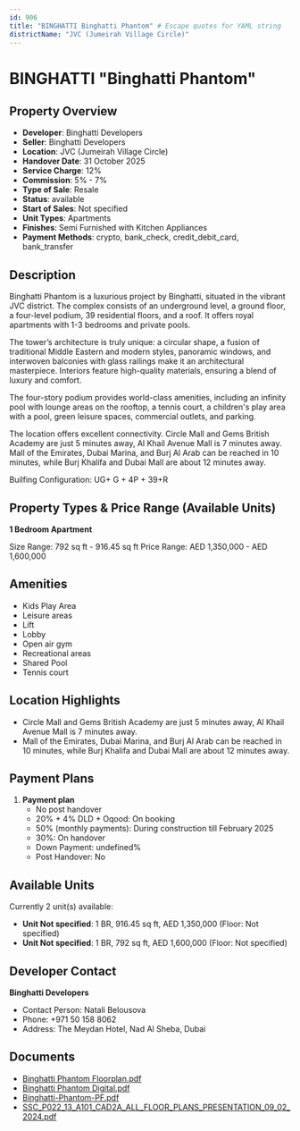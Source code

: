```yaml
---
id: 906
title: "BINGHATTI Binghatti Phantom" # Escape quotes for YAML string
districtName: "JVC (Jumeirah Village Circle)"
---
```


# BINGHATTI "Binghatti Phantom"

## Property Overview
- **Developer**: Binghatti Developers
- **Seller**: Binghatti Developers
- **Location**: JVC (Jumeirah Village Circle)
- **Handover Date**: 31 October 2025
- **Service Charge**: 12%
- **Commission**: 5% - 7%
- **Type of Sale**: Resale
- **Status**: available
- **Start of Sales**: Not specified
- **Unit Types**: Apartments
- **Finishes**: Semi Furnished with Kitchen Appliances
- **Payment Methods**: crypto, bank_check, credit_debit_card, bank_transfer

## Description
Binghatti Phantom is a luxurious project by Binghatti, situated in the vibrant JVC district. The complex consists of an underground level, a ground floor, a four-level podium, 39 residential floors, and a roof. It offers royal apartments with 1-3 bedrooms and private pools.

The tower’s architecture is truly unique: a circular shape, a fusion of traditional Middle Eastern and modern styles, panoramic windows, and interwoven balconies with glass railings make it an architectural masterpiece. Interiors feature high-quality materials, ensuring a blend of luxury and comfort.

The four-story podium provides world-class amenities, including an infinity pool with lounge areas on the rooftop, a tennis court, a children's play area with a pool, green leisure spaces, commercial outlets, and parking.

The location offers excellent connectivity. Circle Mall and Gems British Academy are just 5 minutes away, Al Khail Avenue Mall is 7 minutes away. Mall of the Emirates, Dubai Marina, and Burj Al Arab can be reached in 10 minutes, while Burj Khalifa and Dubai Mall are about 12 minutes away.

Builfing Configuration: UG+ G + 4P + 39+R

## Property Types & Price Range (Available Units)
**1 Bedroom Apartment**

Size Range: 792 sq ft - 916.45 sq ft
Price Range: AED 1,350,000 - AED 1,600,000

## Amenities
- Kids Play Area
- Leisure areas
- Lift
- Lobby
- Open air gym
- Recreational areas
- Shared Pool
- Tennis court

## Location Highlights
- Circle Mall and Gems British Academy are just 5 minutes away, Al Khail Avenue Mall is 7 minutes away.
- Mall of the Emirates, Dubai Marina, and Burj Al Arab can be reached in 10 minutes, while Burj Khalifa and Dubai Mall are about 12 minutes away.

## Payment Plans
1. **Payment plan**
   - No post handover
   - 20% + 4% DLD +  Oqood: On booking
   - 50% (monthly payments): During construction till February 2025
   - 30%: On handover
   - Down Payment: undefined%
   - Post Handover: No

## Available Units
Currently 2 unit(s) available:
- **Unit Not specified**: 1 BR, 916.45 sq ft, AED 1,350,000 (Floor: Not specified)
- **Unit Not specified**: 1 BR, 792 sq ft, AED 1,600,000 (Floor: Not specified)

## Developer Contact
**Binghatti Developers**
- Contact Person: Natali Belousova
- Phone: +971 50 158 8062
- Address: The Meydan Hotel, Nad Al Sheba, Dubai

## Documents
- [Binghatti Phantom Floorplan.pdf](https://cdn.geniemap.net/2024/02/14/sd85XEEA0K9SUdcZ7UMu6TcHQcNp3aY1ij7nFzSh.pdf)
- [Binghatti Phantom Digital.pdf](https://cdn.geniemap.net/2024/02/14/o8IJlCq1SZYEyOunTn9byNTy7RJVYt85d08zziEO.pdf)
- [Binghatti-Phantom-PF.pdf](https://cdn.geniemap.net/2024/02/14/eHsaArno0aidwmexwkIOUIvO6FvosH76G7tSpAyq.pdf)
- [SSC_P022_13_A101_CAD2A_ALL_FLOOR_PLANS_PRESENTATION_09_02_2024.pdf](https://cdn.geniemap.net/2024/02/14/Pb8bT2mMmVtEC7X8dChGR1RCaXbe1PaWEFt4RTg5.pdf)
